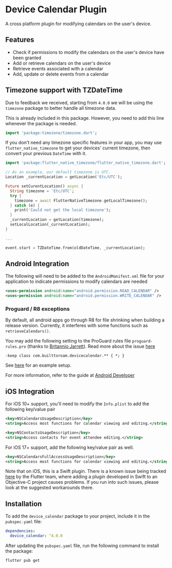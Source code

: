 # Device Calendar Plugin

A cross platform plugin for modifying calendars on the user's device.

## Features
* Check if permissions to modify the calendars on the user's device have been granted
* Add or retrieve calendars on the user's device
* Retrieve events associated with a calendar
* Add, update or delete events from a calendar

## Timezone support with TZDateTime

Due to feedback we received, starting from `4.0.0` we will be using the `timezone` package to better handle all timezone data.

This is already included in this package. However, you need to add this line whenever the package is needed.

```dart
import 'package:timezone/timezone.dart';
```

If you don't need any timezone specific features in your app, you may use `flutter_native_timezone` to get your devices' current timezone, then convert your previous `DateTime` with it.

```dart
import 'package:flutter_native_timezone/flutter_native_timezone.dart';

// As an example, our default timezone is UTC.
Location _currentLocation = getLocation('Etc/UTC');

Future setCurentLocation() async {
  String timezone = 'Etc/UTC';
  try {
    timezone = await FlutterNativeTimezone.getLocalTimezone();
  } catch (e) {
    print('Could not get the local timezone');
  }
  _currentLocation = getLocation(timezone);
  setLocalLocation(_currentLocation);
}

...

event.start = TZDateTime.from(oldDateTime, _currentLocation);
```

## Android Integration

The following will need to be added to the `AndroidManifest.xml` file for your application to indicate permissions to modify calendars are needed

```xml
<uses-permission android:name="android.permission.READ_CALENDAR" />
<uses-permission android:name="android.permission.WRITE_CALENDAR" />
```

### Proguard / R8 exceptions

By default, all android apps go through R8 for file shrinking when building a release version. Currently, it interferes with some functions such as `retrieveCalendars()`.

You may add the following setting to the ProGuard rules file `proguard-rules.pro` (thanks to [Britannio Jarrett](https://github.com/britannio)). Read more about the issue [here](https://github.com/builttoroam/device_calendar/issues/99)

```
-keep class com.builttoroam.devicecalendar.** { *; }
```

See [here](https://github.com/builttoroam/device_calendar/issues/99#issuecomment-612449677) for an example setup.

For more information, refer to the guide at [Android Developer](https://developer.android.com/studio/build/shrink-code#keep-code)

## iOS Integration

For iOS 10+ support, you'll need to modify the `Info.plist` to add the following key/value pair

```xml
<key>NSCalendarsUsageDescription</key>
<string>Access most functions for calendar viewing and editing.</string>

<key>NSContactsUsageDescription</key>
<string>Access contacts for event attendee editing.</string>
```

For iOS 17+ support, add the following key/value pair as well.

```xml
<key>NSCalendarsFullAccessUsageDescription</key>
<string>Access most functions for calendar viewing and editing.</string>
```

Note that on iOS, this is a Swift plugin. There is a known issue being tracked [here](https://github.com/flutter/flutter/issues/16049) by the Flutter team, where adding a plugin developed in Swift to an Objective-C project causes problems. If you run into such issues, please look at the suggested workarounds there.

## Installation

To add the `device_calendar` package to your project, include it in the `pubspec.yaml` file:

```yaml
dependencies:
  device_calendar: ^4.0.0
```
After updating the `pubspec.yaml` file, run the following command to install the package:

```bash
flutter pub get
```
